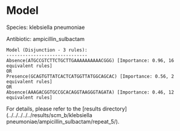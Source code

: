 
# Model

Species: klebsiella pneumoniae

Antibiotic: ampicillin_sulbactam

```
Model (Disjunction - 3 rules):
------------------------------
Absence(ATGCCGTCTTCTGCTTGAAAAAAAAAACGGG) [Importance: 0.96, 16 equivalent rules]
OR
Presence(GCAGTGTTATCACTCATGGTTATGGCAGCAC) [Importance: 0.56, 2 equivalent rules]
OR
Absence(AAAGACGGTGCCGCACAGGTAAGGGTAGATA) [Importance: 0.46, 12 equivalent rules]

```

For details, please refer to the [results directory](../../../../../results/scm_b/klebsiella pneumoniae/ampicillin_sulbactam/repeat_5/).

